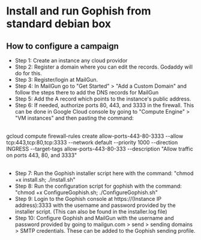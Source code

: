 # Install and run Gophish from standard debian box 

## How to configure a campaign 

- Step 1:   Create an instance any cloud providor
- Step 2:		Register a domain where you can edit the records. Godaddy will do for this.
- Step 3:		Register/login at MailGun.
- Step 4:		In MailGun go to "Get Started" > "Add a Custom Domain" and follow the steps there to add the DNS records for MailGun
- Step 5:   Add the A record which points to the instance's public address.
- Step 6:		If needed, authorize ports 80, 443, and 3333 in the firewall. This can be done in Google Cloud console by going to "Compute Engine" > "VM instances" and then pasting the command:

<br>
gcloud compute firewall-rules create allow-ports-443-80-3333 --allow tcp:443,tcp:80,tcp:3333 --network default --priority 1000 --direction INGRESS --target-tags allow-ports-443-80-333 --description "Allow traffic on ports 443, 80, and 3333"
<br><br>

- Step 7:		Run the Gophish installer script here with the command: "chmod +x install.sh; ./install.sh"
- Step 8:		Run the configuration script for gophish with the command: "chmod +x ConfigureGophish.sh; ./ConfigureGophish.sh"
- Step 9:		Login to the Gophish console at https://(Instance IP address):3333 with the username and password provided by the installer script. (This can also be found in the installer.log file)
- Step 10:  Configure Gophish and MailGun with the username and password provided by going to mailgun.com > send > sending domains > SMTP credentials. These can be added to the Gophish sending profile.
